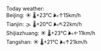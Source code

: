 Today weather:  
Beijing: ☀️   🌡️+23°C 🌬️↑15km/h  
Tianjin: 🌫  🌡️+20°C 🌬️↖22km/h  
Shijiazhuang: ☀️   🌡️+23°C 🌬️←11km/h  
Tangshan: ☀️   🌡️+21°C 🌬️↑21km/h  

